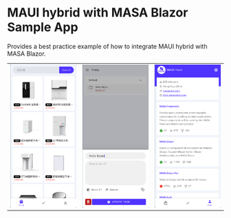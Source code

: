 # MAUI hybrid with MASA Blazor Sample App

Provides a best practice example of how to integrate MAUI hybrid with MASA Blazor.

<table>
  <tr>
    <td><img src="./imgs/shop.png"/></td>
    <td><img src="./imgs/todo.png"/></td>
    <td><img src="./imgs/user.png"/></td>
  </tr>
</table>